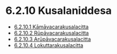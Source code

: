 # 6.2.10 Kusalaniddesa

* [6.2.10.1 Kāmāvacarakusalacitta](6.2.10/6.2.10.1.md)
* [6.2.10.2 Rūpāvacarakusalacitta](6.2.10/6.2.10.2.md)
* [6.2.10.3 Arūpāvacarakusalacitta](6.2.10/6.2.10.3.md)
* [6.2.10.4 Lokuttarakusalacitta](6.2.10/6.2.10.4.md)
